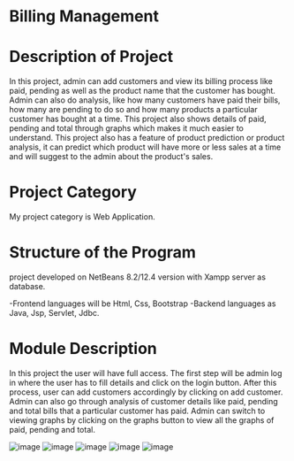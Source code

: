 # Billing Management

# Description of Project
In this project, admin can add customers and view its billing process like paid, pending
as well as the product name that the customer has bought. Admin can also do analysis,
like how many customers have paid their bills, how many are pending to do so and how
many products a particular customer has bought at a time. This project also shows
details of paid, pending and total through graphs which makes it much easier to
understand. This project also has a feature of product prediction or product analysis, it
can predict which product will have more or less sales at a time and will suggest to the
admin about the product's sales.

# Project Category
My project category is Web Application.
# Structure of the Program
project  developed on NetBeans 8.2/12.4 version with Xampp server as database.

-Frontend languages will be Html, Css, Bootstrap 
-Backend languages as Java, Jsp, Servlet, Jdbc.

# Module Description
In this project the user will have full access. The first step will be admin log in where the
user has to fill details and click on the login button. After this process, user can add
customers accordingly by clicking on add customer. Admin can also go through
analysis of customer details like paid, pending and total bills that a particular customer
has paid. Admin can switch to viewing graphs by clicking on the graphs button to view
all the graphs of paid, pending and total.

![image](https://user-images.githubusercontent.com/98281711/222946757-a65a6cfa-f535-4612-a54d-71895ae7c5b3.png)
![image](https://user-images.githubusercontent.com/98281711/222946887-e8128b5d-eb8c-436b-b26b-3951731f76eb.png)
![image](https://user-images.githubusercontent.com/98281711/222946919-23ae0a08-237e-4e88-831c-32fe32927ca3.png)
![image](https://user-images.githubusercontent.com/98281711/222946937-f08c2cf2-c2f5-4505-9701-eb071bda0818.png)
![image](https://user-images.githubusercontent.com/98281711/222946950-f9dd1d05-1ff9-45c3-b2ae-5028bfcb3804.png)



